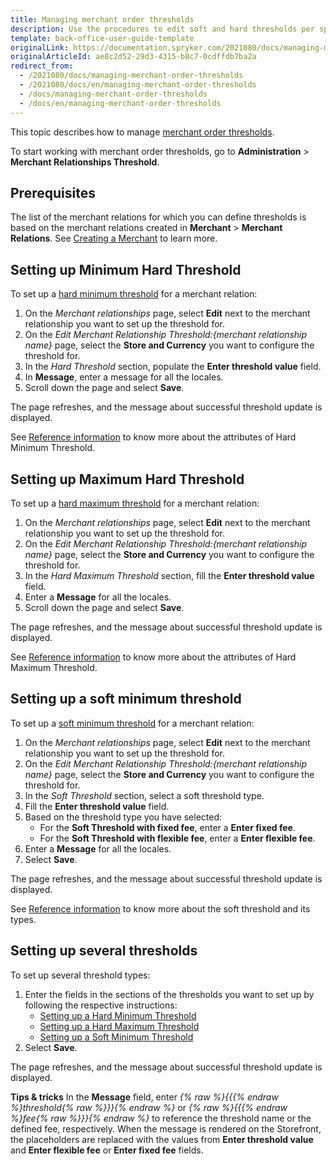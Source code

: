 ```yaml
---
title: Managing merchant order thresholds
description: Use the procedures to edit soft and hard thresholds per specific merchant relationship in the Back Office.
template: back-office-user-guide-template
originalLink: https://documentation.spryker.com/2021080/docs/managing-merchant-order-thresholds
originalArticleId: ae8c2d52-29d3-4315-b8c7-0cdffdb7ba2a
redirect_from:
  - /2021080/docs/managing-merchant-order-thresholds
  - /2021080/docs/en/managing-merchant-order-thresholds
  - /docs/managing-merchant-order-thresholds
  - /docs/en/managing-merchant-order-thresholds
---
```


This topic describes how to manage [merchant order thresholds](/docs/scos/user/features/{{page.version}}/checkout-feature-overview/order-thresholds-overview.html#merchant-order-thresholds).

To start working with merchant order thresholds, go to **Administration** > **Merchant Relationships Threshold**.

## Prerequisites

The list of the merchant relations for which you can define thresholds is based on the merchant relations created in **Merchant** > **Merchant Relations**. See [Creating a Merchant](/docs/scos/user/back-office-user-guides/{{page.version}}/marketplace/merchants-and-merchant-relations/managing-merchants.html#creating-a-merchant) to learn more.

## Setting up Minimum Hard  Threshold

To set up a [hard minimum threshold](/docs/scos/user/features/{{page.version}}/checkout-feature-overview/order-thresholds-overview.html#hard-minimum-threshold) for a merchant relation:
1. On the *Merchant relationships* page, select **Edit** next to the merchant relationship you want to set up the threshold for.
2. On the *Edit Merchant Relationship Threshold:{merchant relationship name}* page, select the **Store and Currency** you want to configure the threshold for.
3. In the *Hard Threshold* section, populate the **Enter threshold value** field.
4. In **Message**, enter a message for all the locales.
5. Scroll down the page and select **Save**.

The page refreshes, and the message about successful threshold update is displayed.

See [Reference information](/docs/scos/user/back-office-user-guides/{{page.version}}/administration/thresholds/managing-global-thresholds.html#reference-information) to know more about the attributes of Hard Minimum Threshold.


## Setting up Maximum Hard  Threshold

To set up a [hard maximum threshold](/docs/scos/user/features/{{page.version}}/checkout-feature-overview/order-thresholds-overview.html#hard-maximum-threshold) for a merchant relation:

1. On the *Merchant relationships* page, select **Edit** next to the merchant relationship you want to set up the threshold for.
2. On the *Edit Merchant Relationship Threshold:{merchant relationship name}* page, select the **Store and Currency** you want to configure the threshold for.
3. In the *Hard Maximum Threshold* section, fill the **Enter threshold value** field.
4. Enter a **Message** for all the locales.
5. Scroll down the page and select **Save**.

The page refreshes, and the message about successful threshold update is displayed.

See [Reference information](/docs/scos/user/back-office-user-guides/{{page.version}}/administration/thresholds/managing-global-thresholds.html#reference-information) to know more about the attributes of Hard Maximum Threshold.

## Setting up a soft minimum threshold

To set up a [soft minimum threshold](/docs/scos/user/features/{{page.version}}/checkout-feature-overview/order-thresholds-overview.html#soft-minimum-threshold) for a merchant relation:
1. On the *Merchant relationships* page, select **Edit** next to the merchant relationship you want to set up the threshold for.
2.  On the *Edit Merchant Relationship Threshold:{merchant relationship name}* page, select the **Store and Currency** you want to configure the threshold for.
3. In the *Soft Threshold* section, select a soft threshold type.
4. Fill the **Enter threshold value** field.
5. Based on the threshold type you have selected:
   *  For the **Soft Threshold with fixed fee**, enter a **Enter fixed fee**.
    * For the **Soft Threshold with flexible fee**, enter a **Enter flexible fee**.
6. Enter a **Message** for all the locales.
7. Select **Save**.

The page refreshes, and the message about successful threshold update is displayed.

See [Reference information](/docs/scos/user/back-office-user-guides/{{page.version}}/administration/thresholds/managing-global-thresholds.html#reference-information) to know more about the soft threshold and its types.

## Setting up several thresholds

To set up several threshold types:
1. Enter the fields in the sections of the thresholds you want to set up by following the respective instructions:
    * [Setting up a Hard Minimum Threshold](#setting-up-a-hard-minimum-threshold)
    * [Setting up a Hard Maximum Threshold](#setting-up-a-hard-maximum-threshold)
    * [Setting up a Soft Minimum Threshold](#setting-up-a-soft-minimum-threshold)
2. Select **Save**.

The page refreshes, and the message about successful threshold update is displayed.

**Tips & tricks**
In the **Message** field, enter *{% raw %}{{{% endraw %}threshold{% raw %}}}{% endraw %}* or *{% raw %}{{{% endraw %}fee{% raw %}}}{% endraw %}* to reference the threshold name or the defined fee, respectively. When the message is rendered on the Storefront, the placeholders are replaced with the values from **Enter threshold value** and **Enter flexible fee** or **Enter fixed fee** fields.
